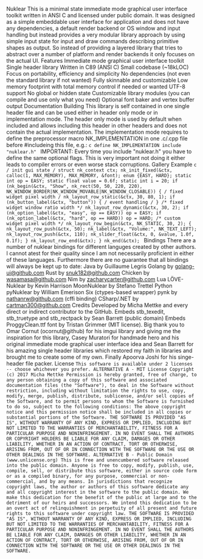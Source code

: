 Nuklear This is a minimal state immediate mode graphical user interface toolkit written in ANSI C and licensed under public domain. It was designed as a simple embeddable user interface for application and does not have any dependencies, a default render backend or OS window and input handling but instead provides a very modular library approach by using simple input state for input and draw commands describing primitive shapes as output. So instead of providing a layered library that tries to abstract over a number of platform and render backends it only focuses on the actual UI. Features Immediate mode graphical user interface toolkit Single header library Written in C89 (ANSI C) Small codebase (~18kLOC) Focus on portability, efficiency and simplicity No dependencies (not even the standard library if not wanted) Fully skinnable and customizable Low memory footprint with total memory control if needed or wanted UTF-8 support No global or hidden state Customizable library modules (you can compile and use only what you need) Optional font baker and vertex buffer output Documentation Building This library is self contained in one single header file and can be used either in header only mode or in implementation mode. The header only mode is used by default when included and allows including this header in other headers and does not contain the actual implementation. The implementation mode requires to define the preprocessor macro NK_IMPLEMENTATION in one .c/.cpp file before #includeing this file, e.g.: ```c define NK_IMPLEMENTATION include "nuklear.h" ``` IMPORTANT: Every time you include "nuklear.h" you have to define the same optional flags. This is very important not doing it either leads to compiler errors or even worse stack corruptions. Gallery Example ```c / init gui state / struct nk_context ctx; nk_init_fixed(&ctx, calloc(1, MAX_MEMORY), MAX_MEMORY, &font); enum {EASY, HARD}; static int op = EASY; static float value = 0.6f; static int i = 20; if (nk_begin(&ctx, "Show", nk_rect(50, 50, 220, 220), NK_WINDOW_BORDER|NK_WINDOW_MOVABLE|NK_WINDOW_CLOSABLE)) { / fixed widget pixel width / nk_layout_row_static(&ctx, 30, 80, 1); if (nk_button_label(&ctx, "button")) { / event handling / } /* fixed widget window ratio width */ nk_layout_row_dynamic(&ctx, 30, 2); if (nk_option_label(&ctx, "easy", op == EASY)) op = EASY; if (nk_option_label(&ctx, "hard", op == HARD)) op = HARD; /* custom widget pixel width */ nk_layout_row_begin(&ctx, NK_STATIC, 30, 2); { nk_layout_row_push(&ctx, 50); nk_label(&ctx, "Volume:", NK_TEXT_LEFT); nk_layout_row_push(&ctx, 110); nk_slider_float(&ctx, 0, &value, 1.0f, 0.1f); } nk_layout_row_end(&ctx); } nk_end(&ctx); ``` Bindings There are a number of nuklear bindings for different languges created by other authors. I cannot atest for their quality since I am not necessarily proficient in either of these languages. Furthermore there are no guarantee that all bindings will always be kept up to date: Java by Guillaume Legris Golang by golang-ui@github.com Rust by snuk182@github.com Chicken by wasamasa@github.com Nim by zacharycarter@github.com Lua LÖVE-Nuklear by Kevin Harrison MoonNuklear by Stefano Trettel Python pyNuklear by William Emerison Six (ctypes-based wrapper) pynk by nathanrw@github.com (cffi binding) CSharp/.NET by cartman300@github.com Credits Developed by Micha Mettke and every direct or indirect contributor to the GitHub. Embeds stb_texedit, stb_truetype and stb_rectpack by Sean Barrett (public domain) Embeds ProggyClean.ttf font by Tristan Grimmer (MIT license). Big thank you to Omar Cornut (ocornut@github) for his imgui library and giving me the inspiration for this library, Casey Muratori for handmade hero and his original immediate mode graphical user interface idea and Sean Barrett for his amazing single header libraries which restored my faith in libraries and brought me to create some of my own. Finally Apoorva Joshi for his singe-header file packer. License ``` This software is available under 2 licenses -- choose whichever you prefer. ALTERNATIVE A - MIT License Copyright (c) 2017 Micha Mettke Permission is hereby granted, free of charge, to any person obtaining a copy of this software and associated documentation files (the "Software"), to deal in the Software without restriction, including without limitation the rights to use, copy, modify, merge, publish, distribute, sublicense, and/or sell copies of the Software, and to permit persons to whom the Software is furnished to do so, subject to the following conditions: The above copyright notice and this permission notice shall be included in all copies or substantial portions of the Software. THE SOFTWARE IS PROVIDED "AS IS", WITHOUT WARRANTY OF ANY KIND, EXPRESS OR IMPLIED, INCLUDING BUT NOT LIMITED TO THE WARRANTIES OF MERCHANTABILITY, FITNESS FOR A PARTICULAR PURPOSE AND NONINFRINGEMENT. IN NO EVENT SHALL THE AUTHORS OR COPYRIGHT HOLDERS BE LIABLE FOR ANY CLAIM, DAMAGES OR OTHER LIABILITY, WHETHER IN AN ACTION OF CONTRACT, TORT OR OTHERWISE, ARISING FROM, OUT OF OR IN CONNECTION WITH THE SOFTWARE OR THE USE OR OTHER DEALINGS IN THE SOFTWARE. ALTERNATIVE B - Public Domain (www.unlicense.org) This is free and unencumbered software released into the public domain. Anyone is free to copy, modify, publish, use, compile, sell, or distribute this software, either in source code form or as a compiled binary, for any purpose, commercial or non-commercial, and by any means. In jurisdictions that recognize copyright laws, the author or authors of this software dedicate any and all copyright interest in the software to the public domain. We make this dedication for the benefit of the public at large and to the detriment of our heirs and successors. We intend this dedication to be an overt act of relinquishment in perpetuity of all present and future rights to this software under copyright law. THE SOFTWARE IS PROVIDED "AS IS", WITHOUT WARRANTY OF ANY KIND, EXPRESS OR IMPLIED, INCLUDING BUT NOT LIMITED TO THE WARRANTIES OF MERCHANTABILITY, FITNESS FOR A PARTICULAR PURPOSE AND NONINFRINGEMENT. IN NO EVENT SHALL THE AUTHORS BE LIABLE FOR ANY CLAIM, DAMAGES OR OTHER LIABILITY, WHETHER IN AN ACTION OF CONTRACT, TORT OR OTHERWISE, ARISING FROM, OUT OF OR IN CONNECTION WITH THE SOFTWARE OR THE USE OR OTHER DEALINGS IN THE SOFTWARE. ```